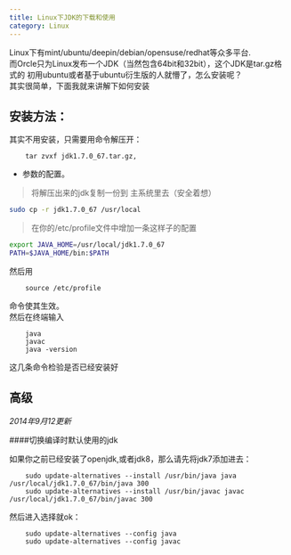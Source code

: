 ```yaml
---
title: Linux下JDK的下载和使用
category: Linux
---
```




Linux下有mint/ubuntu/deepin/debian/opensuse/redhat等众多平台.<br />
而Orcle只为Linux发布一个JDK（当然包含64bit和32bit），这个JDK是tar.gz格式的
初用ubuntu或者基于ubuntu衍生版的人就懵了，怎么安装呢？<br />其实很简单，下面我就来讲解下如何安装
>

安装方法：
------------

其实不用安装，只需要用命令解压开：

		tar zvxf jdk1.7.0_67.tar.gz,

+ 参数的配置。

> 将解压出来的jdk复制一份到 主系统里去（安全着想）

```sh
sudo cp -r jdk1.7.0_67 /usr/local
```

> 在你的/etc/profile文件中增加一条这样子的配置

```sh
export JAVA_HOME=/usr/local/jdk1.7.0_67
PATH=$JAVA_HOME/bin:$PATH
```


然后用

		source /etc/profile

命令使其生效。<br/>然后在终端输入

		java
		javac
		java -version

 这几条命令检验是否已经安装好

高级
--------

_2014年9月12更新_

####切换编译时默认使用的jdk

如果你之前已经安装了openjdk,或者jdk8，那么请先将jdk7添加进去：

		sudo update-alternatives --install /usr/bin/java java /usr/local/jdk1.7.0_67/bin/java 300
		sudo update-alternatives --install /usr/bin/javac javac /usr/local/jdk1.7.0_67/bin/javac 300

然后进入选择就ok：

		sudo update-alternatives --config java
		sudo update-alternatives --config javac
